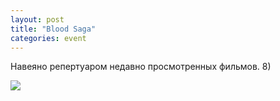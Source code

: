 ```yaml
---
layout: post
title: "Blood Saga"
categories: event
---
```

Навеяно репертуаром недавно просмотренных фильмов. 8)

![](https://pics.livejournal.com/quillcraft/pic/000za0k7)
